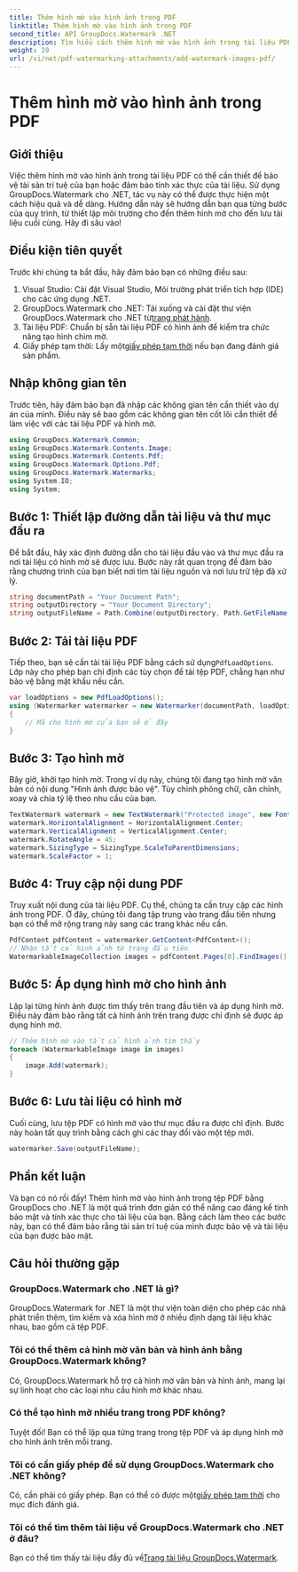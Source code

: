 ```yaml
---
title: Thêm hình mờ vào hình ảnh trong PDF
linktitle: Thêm hình mờ vào hình ảnh trong PDF
second_title: API GroupDocs.Watermark .NET
description: Tìm hiểu cách thêm hình mờ vào hình ảnh trong tài liệu PDF bằng GroupDocs.Watermark cho .NET với hướng dẫn chi tiết từng bước của chúng tôi. Bảo mật các tệp PDF của bạn một cách dễ dàng.
weight: 19
url: /vi/net/pdf-watermarking-attachments/add-watermark-images-pdf/
---
```


# Thêm hình mờ vào hình ảnh trong PDF

## Giới thiệu
Việc thêm hình mờ vào hình ảnh trong tài liệu PDF có thể cần thiết để bảo vệ tài sản trí tuệ của bạn hoặc đảm bảo tính xác thực của tài liệu. Sử dụng GroupDocs.Watermark cho .NET, tác vụ này có thể được thực hiện một cách hiệu quả và dễ dàng. Hướng dẫn này sẽ hướng dẫn bạn qua từng bước của quy trình, từ thiết lập môi trường cho đến thêm hình mờ cho đến lưu tài liệu cuối cùng. Hãy đi sâu vào!
## Điều kiện tiên quyết
Trước khi chúng ta bắt đầu, hãy đảm bảo bạn có những điều sau:
1. Visual Studio: Cài đặt Visual Studio, Môi trường phát triển tích hợp (IDE) cho các ứng dụng .NET.
2.  GroupDocs.Watermark cho .NET: Tải xuống và cài đặt thư viện GroupDocs.Watermark cho .NET từ[trang phát hành](https://releases.groupdocs.com/Watermark/net/).
3. Tài liệu PDF: Chuẩn bị sẵn tài liệu PDF có hình ảnh để kiểm tra chức năng tạo hình chìm mờ.
4.  Giấy phép tạm thời: Lấy một[giấy phép tạm thời](https://purchase.groupdocs.com/temporary-license/) nếu bạn đang đánh giá sản phẩm.
## Nhập không gian tên
Trước tiên, hãy đảm bảo bạn đã nhập các không gian tên cần thiết vào dự án của mình. Điều này sẽ bao gồm các không gian tên cốt lõi cần thiết để làm việc với các tài liệu PDF và hình mờ.
```csharp
using GroupDocs.Watermark.Common;
using GroupDocs.Watermark.Contents.Image;
using GroupDocs.Watermark.Contents.Pdf;
using GroupDocs.Watermark.Options.Pdf;
using GroupDocs.Watermark.Watermarks;
using System.IO;
using System;
```
## Bước 1: Thiết lập đường dẫn tài liệu và thư mục đầu ra
Để bắt đầu, hãy xác định đường dẫn cho tài liệu đầu vào và thư mục đầu ra nơi tài liệu có hình mờ sẽ được lưu. Bước này rất quan trọng để đảm bảo rằng chương trình của bạn biết nơi tìm tài liệu nguồn và nơi lưu trữ tệp đã xử lý.
```csharp
string documentPath = "Your Document Path";
string outputDirectory = "Your Document Directory";
string outputFileName = Path.Combine(outputDirectory, Path.GetFileName(documentPath));
```
## Bước 2: Tải tài liệu PDF
 Tiếp theo, bạn sẽ cần tải tài liệu PDF bằng cách sử dụng`PdfLoadOptions`. Lớp này cho phép bạn chỉ định các tùy chọn để tải tệp PDF, chẳng hạn như bảo vệ bằng mật khẩu nếu cần.
```csharp
var loadOptions = new PdfLoadOptions();
using (Watermarker watermarker = new Watermarker(documentPath, loadOptions))
{
    // Mã cho hình mờ của bạn sẽ ở đây
}
```
## Bước 3: Tạo hình mờ
Bây giờ, khởi tạo hình mờ. Trong ví dụ này, chúng tôi đang tạo hình mờ văn bản có nội dung "Hình ảnh được bảo vệ". Tùy chỉnh phông chữ, căn chỉnh, xoay và chia tỷ lệ theo nhu cầu của bạn.
```csharp
TextWatermark watermark = new TextWatermark("Protected image", new Font("Arial", 8));
watermark.HorizontalAlignment = HorizontalAlignment.Center;
watermark.VerticalAlignment = VerticalAlignment.Center;
watermark.RotateAngle = 45;
watermark.SizingType = SizingType.ScaleToParentDimensions;
watermark.ScaleFactor = 1;
```
## Bước 4: Truy cập nội dung PDF
Truy xuất nội dung của tài liệu PDF. Cụ thể, chúng ta cần truy cập các hình ảnh trong PDF. Ở đây, chúng tôi đang tập trung vào trang đầu tiên nhưng bạn có thể mở rộng trang này sang các trang khác nếu cần.
```csharp
PdfContent pdfContent = watermarker.GetContent<PdfContent>();
// Nhận tất cả hình ảnh từ trang đầu tiên
WatermarkableImageCollection images = pdfContent.Pages[0].FindImages();
```
## Bước 5: Áp dụng hình mờ cho hình ảnh
Lặp lại từng hình ảnh được tìm thấy trên trang đầu tiên và áp dụng hình mờ. Điều này đảm bảo rằng tất cả hình ảnh trên trang được chỉ định sẽ được áp dụng hình mờ.
```csharp
// Thêm hình mờ vào tất cả hình ảnh tìm thấy
foreach (WatermarkableImage image in images)
{
    image.Add(watermark);
}
```
## Bước 6: Lưu tài liệu có hình mờ
Cuối cùng, lưu tệp PDF có hình mờ vào thư mục đầu ra được chỉ định. Bước này hoàn tất quy trình bằng cách ghi các thay đổi vào một tệp mới.
```csharp
watermarker.Save(outputFileName);
```
## Phần kết luận
Và bạn có nó rồi đấy! Thêm hình mờ vào hình ảnh trong tệp PDF bằng GroupDocs cho .NET là một quá trình đơn giản có thể nâng cao đáng kể tính bảo mật và tính xác thực cho tài liệu của bạn. Bằng cách làm theo các bước này, bạn có thể đảm bảo rằng tài sản trí tuệ của mình được bảo vệ và tài liệu của bạn được bảo mật.
## Câu hỏi thường gặp
### GroupDocs.Watermark cho .NET là gì?
GroupDocs.Watermark for .NET là một thư viện toàn diện cho phép các nhà phát triển thêm, tìm kiếm và xóa hình mờ ở nhiều định dạng tài liệu khác nhau, bao gồm cả tệp PDF.
### Tôi có thể thêm cả hình mờ văn bản và hình ảnh bằng GroupDocs.Watermark không?
Có, GroupDocs.Watermark hỗ trợ cả hình mờ văn bản và hình ảnh, mang lại sự linh hoạt cho các loại nhu cầu hình mờ khác nhau.
### Có thể tạo hình mờ nhiều trang trong PDF không?
Tuyệt đối! Bạn có thể lặp qua từng trang trong tệp PDF và áp dụng hình mờ cho hình ảnh trên mỗi trang.
### Tôi có cần giấy phép để sử dụng GroupDocs.Watermark cho .NET không?
 Có, cần phải có giấy phép. Bạn có thể có được một[giấy phép tạm thời](https://purchase.groupdocs.com/temporary-license/) cho mục đích đánh giá.
### Tôi có thể tìm thêm tài liệu về GroupDocs.Watermark cho .NET ở đâu?
 Bạn có thể tìm thấy tài liệu đầy đủ về[Trang tài liệu GroupDocs.Watermark](https://tutorials.groupdocs.com/Watermark/net/).